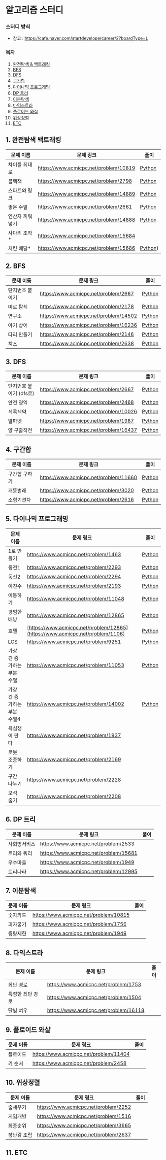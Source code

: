 # 알고리즘 스터디

### 스터디 방식

- 참고 : https://cafe.naver.com/startdevelopercareer/2?boardType=L

### 목차

1. [완전탐색 & 백트래킹](#1-완전탐색-백트래킹)
2. [BFS](#2-bfs)
3. [DFS](#3-dfs)
4. [구간합](#4-구간합)
5. [다이나믹 프로그래밍](#5-다이나믹-프로그래밍)
6. [DP 트리](#6-dp-트리)
7. [이분탐색](#7-이분탐색)
8. [다익스트라](#8-다익스트라)
9. [플로이드 와샬](#9-플로이드-와샬)
10. [위상정렬](#10-위상정렬)
11. [ETC](#11-etc)

## 1. 완전탐색 백트래킹

| 문제 이름       | 문제 링크                             | 풀이                                                                                                |
| --------------- | ------------------------------------- | --------------------------------------------------------------------------------------------------- |
| 차이를 최대로   | https://www.acmicpc.net/problem/10819 | [Python](/5.%20STUDY/BruteForce/%EC%B0%A8%EC%9D%B4%EB%A5%BC%EC%B5%9C%EB%8C%80%EB%A1%9C.py)          |
| 블랙잭          | https://www.acmicpc.net/problem/2798  | [Python](/5.%20STUDY/BruteForce/%EB%B8%94%EB%9E%99%EC%9E%AD.py)                                     |
| 스타트와 링크   | https://www.acmicpc.net/problem/14889 | [Python](/5.%20STUDY/BruteForce/%EC%8A%A4%ED%83%80%ED%8A%B8%EC%99%80%EB%A7%81%ED%81%AC.py)          |
| 좋은 수열       | https://www.acmicpc.net/problem/2661  | [Python](/5.%20STUDY/BruteForce/%EC%A2%8B%EC%9D%80%EC%88%98%EC%97%B4.py)                            |
| 연산자 끼워넣기 | https://www.acmicpc.net/problem/14888 | [Python](/5.%20STUDY/BruteForce/%EC%97%B0%EC%82%B0%EC%9E%90%EB%81%BC%EC%9B%8C%EB%84%A3%EA%B8%B0.py) |
| 사다리 조작\*   | https://www.acmicpc.net/problem/15684 |                                                                                                     |
| 치킨 배달\*     | https://www.acmicpc.net/problem/15686 | [Python](/5.%20STUDY/BruteForce/%EC%B9%98%ED%82%A8%EB%B0%B0%EB%8B%AC.py))                           |

## 2. BFS

| 문제 이름       | 문제 링크                             | 풀이                                                                                                                  |
| --------------- | ------------------------------------- | --------------------------------------------------------------------------------------------------------------------- |
| 단지번호 붙이기 | https://www.acmicpc.net/problem/2667  | [Python](/5.%20STUDY/BFS/%EB%8B%A8%EC%A7%80%EB%B2%88%ED%98%B8%EB%B6%99%EC%9D%B4%EA%B8%B0.py)                          |
| 미로 탐색       | https://www.acmicpc.net/problem/2178  | [Python]()                                                                                                            |
| 연구소          | https://www.acmicpc.net/problem/14502 | [Python](/2.%20python-for-coding-test/part3/DFS%26BFS/16%EB%B2%88%20%EC%97%B0%EA%B5%AC%EC%86%8C%EC%A0%95%EB%A6%AC.py) |
| 아기 상어       | https://www.acmicpc.net/problem/16236 | [Python](/3.%20samsung/%EC%95%84%EA%B8%B0%EC%83%81%EC%96%B4.py)                                                       |
| 다리 만들기     | https://www.acmicpc.net/problem/2146  | [Python]()                                                                                                            |
| 치즈            | https://www.acmicpc.net/problem/2638  | [Python]()                                                                                                            |

## 3. DFS

| 문제 이름               | 문제 링크                             | 풀이                                                                                         |
| ----------------------- | ------------------------------------- | -------------------------------------------------------------------------------------------- |
| 단지번호 붙이기 (dfs로) | https://www.acmicpc.net/problem/2667  | [Python](/5.%20STUDY/DFS/%EB%8B%A8%EC%A7%80%EB%B2%88%ED%98%B8%EB%B6%99%EC%9D%B4%EA%B8%B0.py) |
| 안전 영역               | https://www.acmicpc.net/problem/2468  | [Python](/5.%20STUDY/DFS/%EC%95%88%EC%A0%84%EC%98%81%EC%97%AD.py)                            |
| 적록색약                | https://www.acmicpc.net/problem/10026 | [Python](/5.%20STUDY/DFS/%EC%A0%81%EB%A1%9D%EC%83%89%EC%95%BD.py)                            |
| 알파벳                  | https://www.acmicpc.net/problem/1987  | [Python](/5.%20STUDY/DFS/%EC%95%8C%ED%8C%8C%EB%B2%B3.py)                                     |
| 양 구출작전             | https://www.acmicpc.net/problem/16437 | [Python](/5.%20STUDY/DFS/%EC%96%91%20%EA%B5%AC%EC%B6%9C%EC%9E%91%EC%A0%84.py)                |

## 4. 구간합

| 문제 이름     | 문제 링크                             | 풀이                                                                                           |
| ------------- | ------------------------------------- | ---------------------------------------------------------------------------------------------- |
| 구간합 구하기 | https://www.acmicpc.net/problem/11660 | [Python](/5.%20STUDY/CumulativeSum/%EA%B5%AC%EA%B0%84%ED%95%A9%EA%B5%AC%ED%95%98%EA%B8%B05.py) |
| 개똥벌레      | https://www.acmicpc.net/problem/3020  | [Python](/5.%20STUDY/CumulativeSum/%EA%B0%9C%EB%98%A5%EB%B2%8C%EB%A0%88.py)                    |
| 소형기관차    | https://www.acmicpc.net/problem/2616  | [Python](/5.%20STUDY/CumulativeSum/%EC%86%8C%ED%98%95%EA%B8%B0%EA%B4%80%EC%B0%A8.py)           |

## 5. 다이나믹 프로그래밍

| 문제 이름                   | 문제 링크                                                                     | 풀이                                                                                                                             |
| --------------------------- | ----------------------------------------------------------------------------- | -------------------------------------------------------------------------------------------------------------------------------- |
| 1로 만들기                  | https://www.acmicpc.net/problem/1463                                          | [Python](/5.%20STUDY/DP/1%EB%A1%9C%EB%A7%8C%EB%93%A4%EA%B8%B0.py)                                                                |
| 동전1                       | https://www.acmicpc.net/problem/2293                                          | [Python](/5.%20STUDY/DP/%EB%8F%99%EC%A0%841.py)                                                                                  |
| 동전2                       | https://www.acmicpc.net/problem/2294                                          | [Python](/5.%20STUDY/DP/%EB%8F%99%EC%A0%842.py)                                                                                  |
| 이친수                      | https://www.acmicpc.net/problem/2193                                          | [Python](/5.%20STUDY/DP/%EC%9D%B4%EC%B9%9C%EC%88%98.py)                                                                          |
| 이동하기                    | https://www.acmicpc.net/problem/11048                                         | [Python](/5.%20STUDY/DP/%EC%9D%B4%EB%8F%99%ED%95%98%EA%B8%B0.py)                                                                 |
| 평범한 배낭                 | https://www.acmicpc.net/problem/12865                                         | [Python](/5.%20STUDY/DP/%ED%8F%89%EB%B2%94%ED%95%9C%EB%B0%B0%EB%82%AD.py)                                                        |
| 호텔                        | [https://www.acmicpc.net/problem/12865](https://www.acmicpc.net/problem/1106) | [Python](/5.%20STUDY/DP/%ED%98%B8%ED%85%94.py)                                                                                   |
| LCS                         | https://www.acmicpc.net/problem/9251                                          | [Python](/5.%20STUDY/DP/lcs.py)                                                                                                  |
| 가장 긴 증가하는 부분 수열  | https://www.acmicpc.net/problem/11053                                         | [Python](/5.%20STUDY/DP/%EA%B0%80%EC%9E%A5%EA%B8%B4%EC%A6%9D%EA%B0%80%ED%95%98%EB%8A%94%EB%B6%80%EB%B6%84%EC%88%98%EC%97%B4.py)  |
| 가장 긴 증가하는 부분 수열4 | https://www.acmicpc.net/problem/14002                                         | [Python](/5.%20STUDY/DP/%EA%B0%80%EC%9E%A5%EA%B8%B4%EC%A6%9D%EA%B0%80%ED%95%98%EB%8A%94%EB%B6%80%EB%B6%84%EC%88%98%EC%97%B44.py) |
| 욕심쟁이 판다               | https://www.acmicpc.net/problem/1937                                          |                                                                                                                                  |
| 로봇 조종하기               | https://www.acmicpc.net/problem/2169                                          |                                                                                                                                  |
| 구간 나누기                 | https://www.acmicpc.net/problem/2228                                          |                                                                                                                                  |
| 보석 줍기                   | https://www.acmicpc.net/problem/2208                                          |                                                                                                                                  |

## 6. DP 트리

| 문제 이름    | 문제 링크                             | 풀이 |
| ------------ | ------------------------------------- | ---- |
| 사회망서비스 | https://www.acmicpc.net/problem/2533  |      |
| 트리와 쿼리  | https://www.acmicpc.net/problem/15681 |      |
| 우수마을     | https://www.acmicpc.net/problem/1949  |      |
| 트리나라     | https://www.acmicpc.net/problem/12995 |      |

## 7. 이분탐색

| 문제 이름 | 문제 링크                             | 풀이 |
| --------- | ------------------------------------- | ---- |
| 숫자카드  | https://www.acmicpc.net/problem/10815 |      |
| 피자굽기  | https://www.acmicpc.net/problem/1756  |      |
| 중량제한  | https://www.acmicpc.net/problem/1949  |      |

## 8. 다익스트라

| 문제 이름        | 문제 링크                             | 풀이 |
| ---------------- | ------------------------------------- | ---- |
| 최단 경로        | https://www.acmicpc.net/problem/1753  |      |
| 특정한 최단 경로 | https://www.acmicpc.net/problem/1504  |      |
| 달빛 여우        | https://www.acmicpc.net/problem/16118 |      |

## 9. 플로이드 와샬

| 문제 이름 | 문제 링크                             | 풀이 |
| --------- | ------------------------------------- | ---- |
| 플로이드  | https://www.acmicpc.net/problem/11404 |      |
| 키 순서   | https://www.acmicpc.net/problem/2458  |      |

## 10. 위상정렬

| 문제 이름   | 문제 링크                            | 풀이 |
| ----------- | ------------------------------------ | ---- |
| 줄세우기    | https://www.acmicpc.net/problem/2252 |      |
| 게임개발    | https://www.acmicpc.net/problem/1516 |      |
| 최종순위    | https://www.acmicpc.net/problem/3665 |      |
| 장난감 조립 | https://www.acmicpc.net/problem/2637 |      |

## 11. ETC

